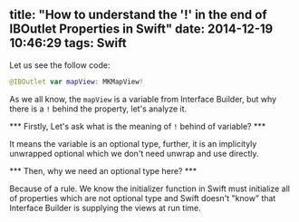 title: "How to understand the '!' in the end of IBOutlet Properties in Swift"
date: 2014-12-19 10:46:29
tags: Swift
---
Let us see the follow code:

```Swift
@IBOutlet var mapView: MKMapView!
```
As we all know, the `mapView` is a variable from Interface Builder, but why there is a `!` behind the property, let's analyze it.

*** Firstly, Let's ask what is the meaning of `!` behind of variable? ***

It means the variable is an optional type, further, it is an implicityly unwrapped optional which  we don't need unwrap and use directly.
	
*** Then, why we need an optional type here? ***
	
Because of a rule. We know the initializer function in Swift must initialize all of properties which are not optional type and Swift doesn't "know" that Interface Builder is supplying the views at run time.
